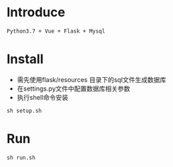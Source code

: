 # Introduce
`Python3.7 + Vue + Flask + Mysql`  

# Install
* 需先使用flask/resources 目录下的sql文件生成数据库
* 在settings.py文件中配置数据库相关参数
* 执行shell命令安装
```shell
sh setup.sh
```

# Run
```shell
sh run.sh
```
